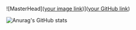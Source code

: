 ![MasterHead]([your image link](https://drive.google.com/file/d/1r-1TezYrF2JNSiNY9S0K5CW1CDahoy1p/view?usp=sharing))]([your GitHub link](https://github.com/SahilSavaj))

<!--
**SahilSavaj/SahilSavaj** is a ✨ _special_ ✨ repository because its `README.md` (this file) appears on your GitHub profile.

Here are some ideas to get you started:

- 🔭 I’m currently working on ...
- 🌱 I’m currently learning ...
- 👯 I’m looking to collaborate on ...
- 🤔 I’m looking for help with ...
- 💬 Ask me about ...
- 📫 How to reach me: ...
- 😄 Pronouns: ...
- ⚡ Fun fact: ...
-->
![Anurag's GitHub stats](https://github-readme-stats.vercel.app/api?username=SahilSavaj&show_icons=true&theme=radical)
